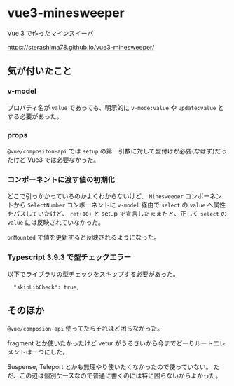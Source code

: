 # vue3-minesweeper

Vue 3 で作ったマインスイーパ

https://sterashima78.github.io/vue3-minesweeper/

## 気が付いたこと

### v-model

プロパティ名が `value` であっても、明示的に `v-mode:value` や `update:value` とする必要があった。

### props

`@vue/compositon-api` では `setup` の第一引数に対して型付けが必要(なはず)だったけど Vue3 では必要なかった。

### コンポーネントに渡す値の初期化

どこで引っかかっているのかよくわからないけど、 `Minesweeoer` コンポーネントから `SelectNumber` コンポーネントに `v-model` 経由で `select` の `value` へ属性をパスしていたけど、 `ref(10)` と setup で宣言したままだと、正しく `select` の `value` には反映されていなかった。

`onMounted` で値を更新すると反映されるようになった。

### Typescript 3.9.3 で型チェックエラー

以下でライブラリの型チェックをスキップする必要があった。

```
  "skipLibCheck": true,
```

## そのほか

`@vue/composion-api` 使ってたらそれほど困らなかった。

fragment とか使いたかったけど vetur がうるさいから今までどーりルートエレメントは一つにした。

Suspense, Teleport とかも無理やり使いたくなかったので使っていない。
ただ、この辺は個別ケースなので普通に書くのには特に困らないからよかった。